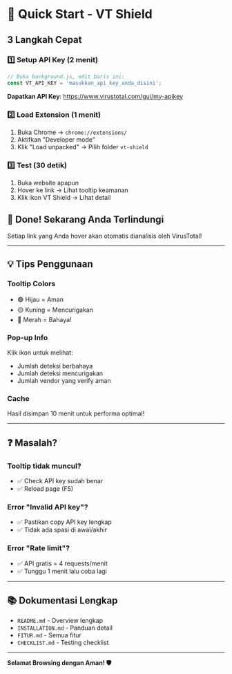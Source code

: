 # 🚀 Quick Start - VT Shield

## 3 Langkah Cepat

### 1️⃣ Setup API Key (2 menit)

```javascript
// Buka background.js, edit baris ini:
const VT_API_KEY = 'masukkan_api_key_anda_disini';
```

**Dapatkan API Key**: https://www.virustotal.com/gui/my-apikey

### 2️⃣ Load Extension (1 menit)

1. Buka Chrome → `chrome://extensions/`
2. Aktifkan "Developer mode"
3. Klik "Load unpacked" → Pilih folder `vt-shield`

### 3️⃣ Test (30 detik)

1. Buka website apapun
2. Hover ke link → Lihat tooltip keamanan
3. Klik ikon VT Shield → Lihat detail

## 🎯 Done! Sekarang Anda Terlindungi

Setiap link yang Anda hover akan otomatis dianalisis oleh VirusTotal!

---

## 💡 Tips Penggunaan

### Tooltip Colors
- 🟢 Hijau = Aman
- 🟡 Kuning = Mencurigakan
- 🔴 Merah = Bahaya!

### Pop-up Info
Klik ikon untuk melihat:
- Jumlah deteksi berbahaya
- Jumlah deteksi mencurigakan
- Jumlah vendor yang verify aman

### Cache
Hasil disimpan 10 menit untuk performa optimal!

---

## ❓ Masalah?

### Tooltip tidak muncul?
- ✅ Check API key sudah benar
- ✅ Reload page (F5)

### Error "Invalid API key"?
- ✅ Pastikan copy API key lengkap
- ✅ Tidak ada spasi di awal/akhir

### Error "Rate limit"?
- ✅ API gratis = 4 requests/menit
- ✅ Tunggu 1 menit lalu coba lagi

---

## 📚 Dokumentasi Lengkap

- `README.md` - Overview lengkap
- `INSTALLATION.md` - Panduan detail
- `FITUR.md` - Semua fitur
- `CHECKLIST.md` - Testing checklist

---

**Selamat Browsing dengan Aman! 🛡️**
